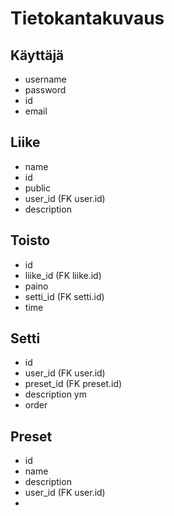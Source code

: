 # Tietokantakuvaus

## Käyttäjä

* username
* password
* id
* email

## Liike

* name
* id
* public
* user_id (FK user.id)
* description

## Toisto

* id
* liike_id (FK liike.id)
* paino
* setti_id (FK setti.id)
* time

## Setti

* id
* user_id (FK user.id)
* preset_id (FK preset.id)
* description ym
* order

## Preset

* id
* name
* description
* user_id (FK user.id)
* 